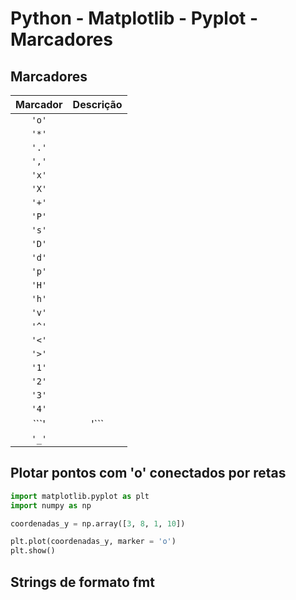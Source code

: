 # Python - Matplotlib - Pyplot - Marcadores

## Marcadores

| Marcador      | Descrição |
| :---:         | :---:     |
| ```'o'```     |           |
| ```'*'```     |           |
| ```'.'```     |           |
| ```','```     |           |
| ```'x'```     |           |
| ```'X'```     |           |
| ```'+'```     |           |
| ```'P'```     |           |
| ```'s'```     |           |
| ```'D'```     |           |
| ```'d'```     |           |
| ```'p'```     |           |
| ```'H'```     |           |
| ```'h'```     |           |
| ```'v'```     |           |
| ```'^'```     |           |
| ```'<'```     |           |
| ```'>'```     |           |
| ```'1'```     |           |
| ```'2'```     |           |
| ```'3'```     |           |
| ```'4'```     |           |
| ```'|'```     |           |
| ```'_'```     |           |



## Plotar pontos com 'o' conectados por retas

~~~python
import matplotlib.pyplot as plt
import numpy as np

coordenadas_y = np.array([3, 8, 1, 10])

plt.plot(coordenadas_y, marker = 'o')
plt.show()
~~~

## Strings de formato fmt

~~~python

~~~